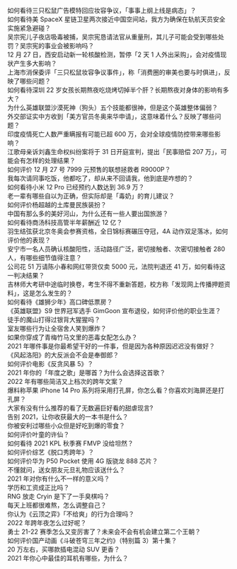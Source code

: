 如何看待三只松鼠广告模特回应妆容争议，「事事上纲上线是病态」？  
如何看待美 SpaceX 星链卫星两次接近中国空间站，我方为确保在轨航天员安全实施紧急避碰？  
吴宗宪儿子夜店吸毒被捕，吴宗宪恳请法官从重量刑，其儿子可能会受到哪些处罚？吴宗宪的事业会被影响吗？  
12 月 27 日，西安启动新一轮核酸检测，暂停「2 天 1 人外出采购」，会对疫情现状产生多大影响？  
上海市消保委评「三只松鼠妆容争议事件」，称「消费圈的审美也要与时俱进」，反映了哪些问题？  
如何看待深圳 22 岁女孩长期熬夜吃烧烤切掉半个肝？长期熬夜对身体的影响有多大？  
为什么英雄联盟沙漠死神（狗头）五个技能都很神，但是这个英雄整体偏弱？  
外交部证实中方收到「美方官员冬奥来华申请」，这意味着什么？反映了哪些问题？  
印度疫情死亡人数严重瞒报有可能已超  600 万，会对全球疫情防控带来哪些影响？  
江歌母亲诉刘鑫生命权纠纷案将于 31 日开庭宣判，提出「民事赔偿 207 万」，可能会有怎样的处理结果？  
如何评价 12 月 27 号 7999 元预售的联想拯救者 R9000P？  
我每次请同事吃饭，他都吃了，却从来不回请我，他到底是咋想的？  
如何看待小米 12 Pro 已经预约人数达到 36.9 万？  
老一辈有哪些自以为正确，但实际却是「毒奶」的育儿建议？  
如何评价杨超越的土库曼民族装扮？  
中国有那么多的美好河山，为什么还有一些人要出国旅游？  
如何看待商汤科技高管半年薪酬近 12 亿？  
羽生结弦获北京冬奥会参赛资格，全日锦标赛碾压夺冠，4A 动作双足落冰，如何评价他的表现？  
安宁市一名人员确认核酸阳性，活动路径广泛，密切接触者、次密切接触者 280 人，有哪些细节值得注意？  
公司花 51 万请陈小春和网红带货仅卖 5000 元，法院判退还 41 万，如何看待这一判决结果？  
吉林师大考研中途临时换卷，考生不得不重新答题，校方称「发现网上传播押题资料」，这是怎么发生的？  
如何看待《雄狮少年》高口碑低票房？  
《英雄联盟》S9 世界冠军选手 GimGoon 宣布退役，如何评价他的职业生涯？  
徒手的魔山打得过银背大猩猩吗？  
室友哪些行为让全宿舍人笑到爆炸？  
如果你穿成了青梅竹马文里的恶毒女配怎么办？  
2021 年哪件事是你最希望干好的一件事，但是因为各种原因迟迟没有做好？  
《风起洛阳》的大反派会不会是奉御郎？  
如何评价电影《反贪风暴 5》？  
2021 年你的「年度之歌」是哪首？为什么会选择这首歌？  
2022 年有哪些简洁又上档次的跨年文案？  
爆料称苹果 iPhone 14 Pro 系列将采用打孔屏，你怎么看？你喜欢刘海屏还是打孔屏？  
大家有没有什么推荐的看了无数遍巨好看的甜虐现言?  
告别 2021，让你收获最大的一本书是什么？  
你被安利过哪些小众但是好吃到爆的零食？  
如何评价叶童的许仙？  
如何看待 2021 KPL 秋季赛 FMVP 没给坦然？  
如何评价综艺《脱口秀跨年》？  
如何评价华为 P50 Pocket 使用 4G 版骁龙 888 芯片？  
不懂就问，送女朋友元旦礼物应该送什么？  
2021 年对你有什么不一样的意义吗？  
学历和工资成正比吗？  
RNG 放走 Cryin 是下了一手臭棋吗？  
每天上班都很难熬，怎么调整自己？  
你认为《云顶之弈》「不给爽」的行为合理吗？  
2022 年跨年夜怎么过好呢？  
勇士 21-22 赛季怎么又变厉害了？未来会不会有机会建立第二个王朝？  
如何评价国产动画《斗破苍穹三年之约》（特别篇 3）第十集？  
20 万左右，买哪款插电混动 SUV 更香？  
2021 年你心中最佳的耳机有哪些，为什么？  
